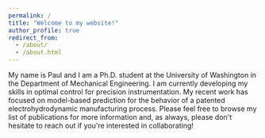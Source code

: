 ```yaml
---
permalink: /
title: "Welcome to my website!"
author_profile: true
redirect_from: 
  - /about/
  - /about.html
---
```


My name is Paul and I am a Ph.D. student at the University of Washington in the Department of Mechanical Engineering. I am currently developing my skills in optimal control for precision instrumentation. My recent work has focused on model-based prediction for the behavior of a patented electrohydrodynamic manufacturing process. Please feel free to browse my list of publications for more information and, as always, please don't hesitate to reach out if you're interested in collaborating!




